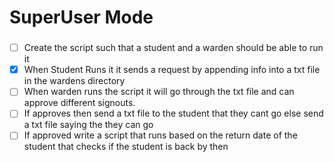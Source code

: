 # SuperUser Mode





### 
- [ ] Create the script such that a student and a warden should be able to run it
- [X] When Student Runs it it sends a request by appending info into a txt file in the wardens directory
- [ ] When warden runs the script it will go through the txt file and can approve different signouts.
- [ ] If approves then send a txt file to the student that they cant go else send a txt file saying the they can go
- [ ] If approved write a script that runs based on the return date of the student that checks if the student is back by then
